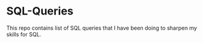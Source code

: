 # SQL-Queries
This repo contains list of SQL queries that I have been doing to sharpen my skills for SQL.
